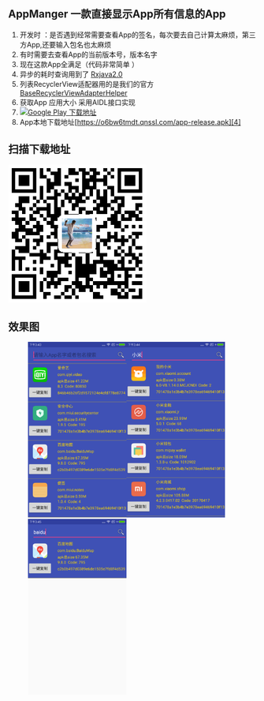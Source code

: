 ## AppManger 一款直接显示App所有信息的App
1. 开发时 ：是否遇到经常需要查看App的签名，每次要去自己计算太麻烦，第三方App,还要输入包名也太麻烦
2. 有时需要去查看App的当前版本号，版本名字
3. 现在这款App全满足（代码非常简单 ）
4. 异步的耗时查询用到了 [Rxjava2.0 ][1]
5. 列表RecyclerView适配器用的是我们的官方  [BaseRecyclerViewAdapterHelper][2]
6. 获取App 应用大小 采用AIDL接口实现
7.  [![Google Play 下载地址](http://developer.android.com/images/brand/en_app_rgb_wo_60.png "Download Memento Calendar from the Play Store")](https://play.google.com/store/apps/details?id=com.allen.appmanager)
8. App本地下载地址[https://o6bw6tmdt.qnssl.com/app-release.apk][4]
## 扫描下载地址
 ![扫码地址下载](./image/1493776335.png)
## 效果图

<figure class="third">
    <img src="./image/device-2017-04-28-154356.png" width="200"/><img src="./image/device-2017-04-28-154433.png" width="200"/><img src="./image/device-2017-04-28-154500.png" width="200"/>
</figure>

 

  [1]: https://github.com/ReactiveX/RxJava
  [2]: https://github.com/CymChad/BaseRecyclerViewAdapterHelper
  [3]: https://play.google.com/store/apps/details?id=com.allen.appmanager
  [4]: https://o6bw6tmdt.qnssl.com/app-release.apk

